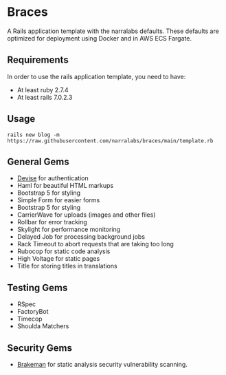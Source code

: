 # Braces

A Rails application template with the narralabs defaults. These defaults are optimized for deployment using Docker and in AWS ECS Fargate.

## Requirements

In order to use the rails application template, you need to have:

- At least ruby 2.7.4
- At least rails 7.0.2.3

## Usage

```
rails new blog -m https://raw.githubusercontent.com/narralabs/braces/main/template.rb
```

## General Gems

- [Devise](https://github.com/heartcombo/devise) for authentication
- Haml for beautiful HTML markups
- Bootstrap 5 for styling
- Simple Form for easier forms
- Bootstrap 5 for styling
- CarrierWave for uploads (images and other files)
- Rollbar for error tracking
- Skylight for performance monitoring
- Delayed Job for processing background jobs
- Rack Timeout to abort requests that are taking too long
- Rubocop for static code analysis
- High Voltage for static pages
- Title for storing titles in translations

## Testing Gems

- RSpec
- FactoryBot
- Timecop
- Shoulda Matchers

## Security Gems

- [Brakeman](https://github.com/presidentbeef/brakeman) for static analysis security vulnerability scanning.
